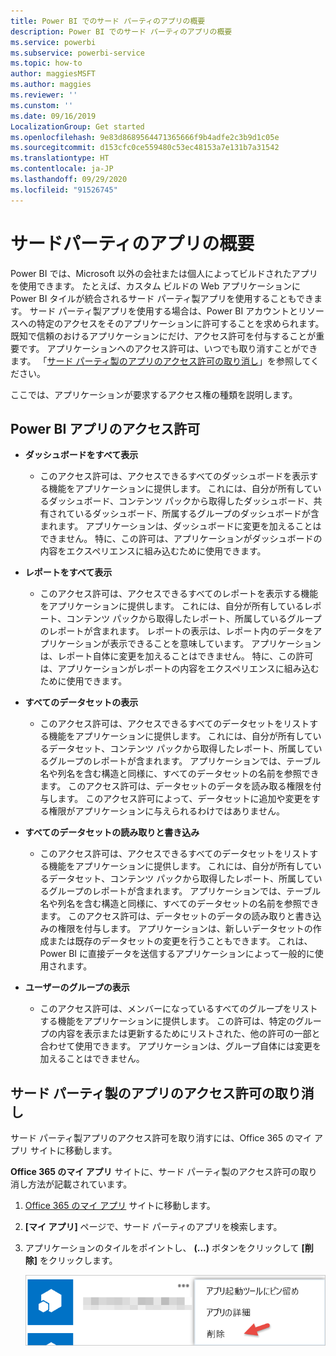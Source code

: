 ```yaml
---
title: Power BI でのサード パーティのアプリの概要
description: Power BI でのサード パーティのアプリの概要
ms.service: powerbi
ms.subservice: powerbi-service
ms.topic: how-to
author: maggiesMSFT
ms.author: maggies
ms.reviewer: ''
ms.cunstom: ''
ms.date: 09/16/2019
LocalizationGroup: Get started
ms.openlocfilehash: 9e83d8689564471365666f9b4adfe2c3b9d1c05e
ms.sourcegitcommit: d153cfc0ce559480c53ec48153a7e131b7a31542
ms.translationtype: HT
ms.contentlocale: ja-JP
ms.lasthandoff: 09/29/2020
ms.locfileid: "91526745"
---
```

# <a name="get-started-with-third-party-apps"></a>サードパーティのアプリの概要

Power BI では、Microsoft 以外の会社または個人によってビルドされたアプリを使用できます。 たとえば、カスタム ビルドの Web アプリケーションに Power BI タイルが統合されるサード パーティ製アプリを使用することもできます。 サード パーティ製アプリを使用する場合は、Power BI アカウントとリソースへの特定のアクセスをそのアプリケーションに許可することを求められます。 既知で信頼のおけるアプリケーションにだけ、アクセス許可を付与することが重要です。 アプリケーションへのアクセス許可は、いつでも取り消すことができます。 「[サード パーティ製のアプリのアクセス許可の取り消し](#revoke)」を参照してください。

ここでは、アプリケーションが要求するアクセス権の種類を説明します。

## <a name="power-bi-app-permissions"></a>Power BI アプリのアクセス許可

* **ダッシュボードをすべて表示**
  
  * このアクセス許可は、アクセスできるすべてのダッシュボードを表示する機能をアプリケーションに提供します。 これには、自分が所有しているダッシュボード、コンテンツ パックから取得したダッシュボード、共有されているダッシュボード、所属するグループのダッシュボードが含まれます。 アプリケーションは、ダッシュボードに変更を加えることはできません。 特に、この許可は、アプリケーションがダッシュボードの内容をエクスペリエンスに組み込むために使用できます。

* **レポートをすべて表示**
  
  * このアクセス許可は、アクセスできるすべてのレポートを表示する機能をアプリケーションに提供します。 これには、自分が所有しているレポート、コンテンツ パックから取得したレポート、所属しているグループのレポートが含まれます。 レポートの表示は、レポート内のデータをアプリケーションが表示できることを意味しています。 アプリケーションは、レポート自体に変更を加えることはできません。 特に、この許可は、アプリケーションがレポートの内容をエクスペリエンスに組み込むために使用できます。

* **すべてのデータセットの表示**
  
  * このアクセス許可は、アクセスできるすべてのデータセットをリストする機能をアプリケーションに提供します。 これには、自分が所有しているデータセット、コンテンツ パックから取得したレポート、所属しているグループのレポートが含まれます。 アプリケーションでは、テーブル名や列名を含む構造と同様に、すべてのデータセットの名前を参照できます。 このアクセス許可は、データセットのデータを読み取る権限を付与します。 このアクセス許可によって、データセットに追加や変更をする権限がアプリケーションに与えられるわけではありません。
* **すべてのデータセットの読み取りと書き込み**
  
  * このアクセス許可は、アクセスできるすべてのデータセットをリストする機能をアプリケーションに提供します。 これには、自分が所有しているデータセット、コンテンツ パックから取得したレポート、所属しているグループのレポートが含まれます。 アプリケーションでは、テーブル名や列名を含む構造と同様に、すべてのデータセットの名前を参照できます。 このアクセス許可は、データセットのデータの読み取りと書き込みの権限を付与します。 アプリケーションは、新しいデータセットの作成または既存のデータセットの変更を行うこともできます。 これは、Power BI に直接データを送信するアプリケーションによって一般的に使用されます。

* **ユーザーのグループの表示**
  
  * このアクセス許可は、メンバーになっているすべてのグループをリストする機能をアプリケーションに提供します。 この許可は、特定のグループの内容を表示または更新するためにリストされた、他の許可の一部と合わせて使用できます。 アプリケーションは、グループ自体には変更を加えることはできません。

<a name="revoke"/>

## <a name="revoke-third-party-app-permissions"></a>サード パーティ製のアプリのアクセス許可の取り消し

サード パーティ製アプリのアクセス許可を取り消すには、Office 365 のマイ アプリ サイトに移動します。

**Office 365 のマイ アプリ** サイトに、サード パーティ製のアクセス許可の取り消し方法が記載されています。

1. [Office 365 のマイ アプリ](https://portal.office.com/myapps) サイトに移動します。

2. **[マイ アプリ]** ページで、サード パーティのアプリを検索します。

3. アプリケーションのタイルをポイントし、 **(...)** ボタンをクリックして **[削除]** をクリックします。

   ![サードパーティのアクセス許可を取り消す [削除] オプションを示すスクリーンショット。](media/service-power-bi-get-started-third-party-apps/remove.png)